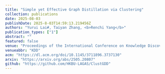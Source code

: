 ```yaml
---
title: "Simple yet Effective Graph Distillation via Clustering"
collection: publications
date: 2025-08-03
publishDate: 2025-8-03T14:59:13.219456Z
authors: "Yurui Lai#, Taiyan Zhang, <b>Renchi Yang</b>"
publication_types: ["1"]
abstract: ""
featured: false
venue: "Proceedings of the International Conference on Knowledge Discovery and Data Mining"
venueabbr: "KDD"
acm: "https://dl.acm.org/doi/10.1145/3711896.3737130"
arxiv: "https://arxiv.org/abs/2505.20807"
github: "https://github.com/HKBU-LAGAS/ClustGDD"
---
```

